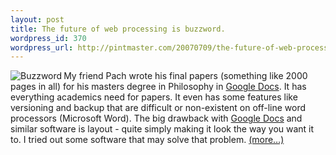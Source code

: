 ```yaml
--- 
layout: post
title: The future of web processing is buzzword.
wordpress_id: 370
wordpress_url: http://pintmaster.com/20070709/the-future-of-web-processing-is-buzzword/
---
```

<p><img src="http://topstartup.com/wp-content/uploads/2007/07/buzzword.thumbnail.png" alt="Buzzword" align="left" />My friend Pach wrote his final papers (something like 2000 pages in all) for his masters degree in Philosophy in <a href="http://docs.google.com">Google Docs</a>. It has everything academics need for papers. It even has some features like versioning and backup that are difficult or non-existent on off-line word processors (Microsoft Word). The big drawback with <a href="http://docs.google.com">Google Docs</a> and similar software is layout - quite simply making it look the way you want it to. I tried out some software that may solve that problem. <a href="http://topstartup.com/2007/07/09/the-future-of-web-processing-is-buzzword/#more-104">(more&hellip;)</a></p>
